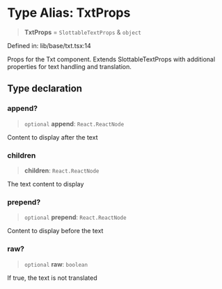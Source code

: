# Type Alias: TxtProps

> **TxtProps** = `SlottableTextProps` & `object`

Defined in: lib/base/txt.tsx:14

Props for the Txt component.
Extends SlottableTextProps with additional properties for text handling and translation.

## Type declaration

### append?

> `optional` **append**: `React.ReactNode`

Content to display after the text

### children

> **children**: `React.ReactNode`

The text content to display

### prepend?

> `optional` **prepend**: `React.ReactNode`

Content to display before the text

### raw?

> `optional` **raw**: `boolean`

If true, the text is not translated
